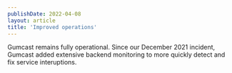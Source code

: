 ```yaml
---
publishDate: 2022-04-08
layout: article
title: 'Improved operations'
---
```


Gumcast remains fully operational.
Since our December 2021 incident, Gumcast added extensive backend monitoring to more quickly detect and fix service interuptions.
